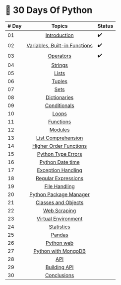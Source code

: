 # 🐍 30 Days Of Python 

|# Day | Topics                                                    | Status | 
|------|:---------------------------------------------------------:|--------|
| 01  |  [Introduction](https://github.com/DevxPi/30-Days-Of-Python/blob/readme.md)| :heavy_check_mark: |
| 02  |  [Variables, Built-in Functions](./02_Day_Variables_builtin_functions/02_variables_builtin_functions.md)| :heavy_check_mark: |
| 03  |  [Operators](https://github.com/DevxPi/30-Days-Of-Python/blob/03_Day_Operators/03_operators.md)| :heavy_check_mark: |
| 04  |  [Strings](https://github.com/DevxPi/30-Days-Of-Python/blob/04_Day_Strings/04_strings.md)|
| 05  |  [Lists](https://github.com/DevxPi/30-Days-Of-Python/blob/05_Day_Lists/05_lists.md)|
| 06  |  [Tuples](https://github.com/DevxPi/30-Days-Of-Python/blob/06_Day_Tuples/06_tuples.md)|
| 07  |  [Sets](https://github.com/DevxPi/30-Days-Of-Python/blob/07_Day_Sets/07_sets.md)|
| 08  |  [Dictionaries](https://github.com/DevxPi/30-Days-Of-Python/blob/08_Day_Dictionaries/08_dictionaries.md)|
| 09  |  [Conditionals](https://github.com/DevxPi/30-Days-Of-Python/blob/09_Day_Conditionals/09_conditionals.md)|
| 10  |  [Loops](https://github.com/DevxPi/30-Days-Of-Python/blob/10_Day_Loops/10_loops.md)|
| 11  |  [Functions](https://github.com/DevxPi/30-Days-Of-Python/blob/11_Day_Functions/11_functions.md)|
| 12  |  [Modules](https://github.com/DevxPi/30-Days-Of-Python/blob/12_Day_Modules/12_modules.md)|
| 13  |  [List Comprehension](https://github.com/DevxPi/30-Days-Of-Python/blob/13_Day_List_comprehension/13_list_comprehension.md)|
| 14  |  [Higher Order Functions](https://github.com/DevxPi/30-Days-Of-Python/blob/14_Day_Higher_order_functions/14_higher_order_functions.md)|     
| 15  |  [Python Type Errors](https://github.com/DevxPi/30-Days-Of-Python/blob/15_Day_Python_type_errors/15_python_type_errors.md)| 
| 16 |  [Python Date time](https://github.com/DevxPi/30-Days-Of-Python/blob/16_Day_Python_date_time/16_python_datetime.md) |     
| 17 |  [Exception Handling](https://github.com/DevxPi/30-Days-Of-Python/blob/17_Day_Exception_handling/17_exception_handling.md)|    
| 18 |  [Regular Expressions](https://github.com/DevxPi/30-Days-Of-Python/blob/18_Day_Regular_expressions/18_regular_expressions.md)|    
| 19 |  [File Handling](https://github.com/DevxPi/30-Days-Of-Python/blob/19_Day_File_handling/19_file_handling.md)|
| 20 |  [Python Package Manager](https://github.com/DevxPi/30-Days-Of-Python/blob/20_Day_Python_package_manager/20_python_package_manager.md)|
| 21 |  [Classes and Objects](https://github.com/DevxPi/30-Days-Of-Python/blob/21_Day_Classes_and_objects/21_classes_and_objects.md)|
| 22 |  [Web Scraping](https://github.com/DevxPi/30-Days-Of-Python/blob/22_Day_Web_scraping/22_web_scraping.md)|
| 23 |  [Virtual Environment](https://github.com/DevxPi/30-Days-Of-Python/blob/23_Day_Virtual_environment/23_virtual_environment.md)|
| 24 |  [Statistics](https://github.com/DevxPi/30-Days-Of-Python/blob/24_Day_Statistics/24_statistics.md)|
| 25 |  [Pandas](https://github.com/DevxPi/30-Days-Of-Python/blob/25_Day_Pandas/25_pandas.md)|
| 26 |  [Python web](https://github.com/DevxPi/30-Days-Of-Python/blob/26_Day_Python_web/26_python_web.md)|
| 27 |  [Python with MongoDB](https://github.com/DevxPi/30-Days-Of-Python/blob/27_Day_Python_with_mongodb/27_python_with_mongodb.md)|
| 28 |  [API](https://github.com/DevxPi/30-Days-Of-Python/blob/28_Day_API/28_API.md)|
| 29 |  [Building API](https://github.com/DevxPi/30-Days-Of-Python/blob/29_Day_Building_API/29_building_API.md)|
| 30 |  [Conclusions](https://github.com/DevxPi/30-Days-Of-Python/blob/30_Day_Conclusions/30_conclusions.md)|